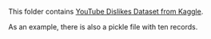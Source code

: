 This folder contains [YouTube Dislikes Dataset from Kaggle](https://www.kaggle.com/dmitrynikolaev/youtube-dislikes-dataset).

As an example, there is also a pickle file with ten records.